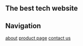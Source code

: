 ## The best tech website

## Navigation

[about](./about.md)
[product page](./product.md)
[contact us](./contact.md)
